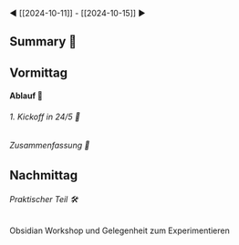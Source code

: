 ◀ [[2024-10-11]] - [[2024-10-15]] ▶
## Summary 🦚

## Vormittag
#### Ablauf 🧭
###### 1. Kickoff in 24/5 🎉
###### Zusammenfassung 🦚 

## Nachmittag
###### Praktischer Teil 🛠
Obsidian Workshop und Gelegenheit zum Experimentieren